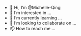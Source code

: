 - 👋 Hi, I’m @Michelle-Qing
- 👀 I’m interested in ...
- 🌱 I’m currently learning ...
- 💞️ I’m looking to collaborate on ...
- 📫 How to reach me ...

<!---
Michelle-Qing/Michelle-Qing is a ✨ special ✨ repository because its `README.md` (this file) appears on your GitHub profile.
You can click the Preview link to take a look at your changes.
--->
